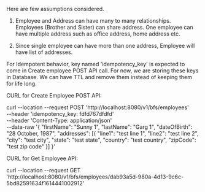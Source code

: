 Here are few assumptions considered.

1. Employee and Address can have many to many relationships. Employees (Brother and Sister) can share address. One employee can have multiple address such as office address, home address etc.
   
2. Since single employee can have more than one address, Employee will have list of addresses.

For Idempotent behavior, key named 'idempotency_key' is expected to come in Create employee POST API call.
For now, we are storing these keys in Database. We can have TTL and remove them instead of keeping them for life long.


CURL for Create Employee POST API:

curl --location --request POST 'http://localhost:8080/v1/bfs/employees' \
--header 'idempotency_key: fdfd767dfdfd' \
--header 'Content-Type: application/json' \
--data-raw '{
"firstName": "Sunny 1",
"lastName": "Garg 1",
"dateOfBirth": "28 October, 1987",
"addresses": [{
"line1": "test line 1",
"line2": "test line 2",
"city": "test city",
"state": "test state",
"country": "test country",
"zipCode": "test zip code"
}]
}'


CURL for Get Employee API:

curl --location --request GET 'http://localhost:8080/v1/bfs/employees/dab93a5d-980a-4d13-9c6c-5bd82591634f1614441002912'